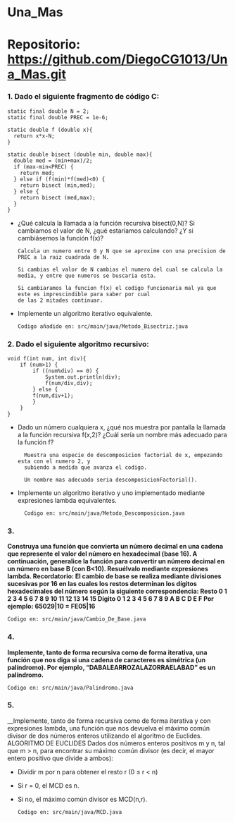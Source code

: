 # Una_Mas

# Repositorio: https://github.com/DiegoCG1013/Una_Mas.git

### 1. Dado el siguiente fragmento de código C:

    static final double N = 2;
    static final double PREC = 1e-6;
    
    static double f (double x){
      return x*x-N;
    }
    
    static double bisect (double min, double max){
      double med = (min+max)/2;
      if (max-min<PREC) {
        return med;
      } else if (f(min)*f(med)<0) {
        return bisect (min,med);
      } else {
        return bisect (med,max);
      }
    }
    
* ¿Qué calcula la llamada a la función recursiva bisect(0,N)? Si cambiamos el
valor de N, ¿qué estaríamos calculando? ¿Y si cambiásemos la función f(x)?
      
      Calcula un numero entre 0 y N que se aproxime con una precision de PREC a la raiz cuadrada de N.
      
      Si cambias el valor de N cambias el numero del cual se calcula la media, y entre que numeros se buscaria esta.
      
      Si cambiaramos la funcion f(x) el codigo funcionaria mal ya que este es imprescindible para saber por cual
      de las 2 mitades continuar.
      
* Implemente un algoritmo iterativo equivalente.
      
      Codigo añadido en: src/main/java/Metodo_Bisectriz.java

### 2. Dado el siguiente algoritmo recursivo:

    void f(int num, int div){
        if (num>1) {
            if ((num%div) == 0) {
                System.out.println(div);
                f(num/div,div);
            } else {
            f(num,div+1);
            }
        }
    }

* Dado un número cualquiera x, ¿qué nos muestra por pantalla la llamada a la función
recursiva f(x,2)? ¿Cuál sería un nombre más adecuado para la función f?

        Muestra una especie de descomposicion factorial de x, empezando esta con el numero 2, y 
        subiendo a medida que avanza el codigo.
        
        Un nombre mas adecuado seria descomposicionFactorial().

* Implemente un algoritmo iterativo y uno implementado mediante expresiones lambda
equivalentes.

        Codigo en: src/main/java/Metodo_Descomposicion.java

### 3. 
__Construya una función que convierta un número decimal en una cadena que represente el
valor del número en hexadecimal (base 16). A continuación, generalice la función para
convertir un número decimal en un número en base B (con B<10). Resuélvalo mediante
expresiones lambda.
Recordatorio: El cambio de base se realiza mediante divisiones sucesivas por 16
en las cuales los restos determinan los dígitos hexadecimales del número según
la siguiente correspondencia:
Resto 0 1 2 3 4 5 6 7 8 9 10 11 12 13 14 15
Dígito 0 1 2 3 4 5 6 7 8 9 A B C D E F
Por ejemplo:
65029|10 = FE05|16__

    Codigo en: src/main/java/Cambio_De_Base.java

### 4. 
__Implemente, tanto de forma recursiva como de forma iterativa, una función que nos diga
si una cadena de caracteres es simétrica (un palíndromo). Por ejemplo,
“DABALEARROZALAZORRAELABAD” es un palíndromo.__

    Codigo en: src/main/java/Palindromo.java

### 5. 
__Implemente, tanto de forma recursiva como de forma iterativa y con expresiones lambda,
una función que nos devuelva el máximo común divisor de dos números enteros
utilizando el algoritmo de Euclides.
ALGORITMO DE EUCLIDES
Dados dos números enteros positivos m y n, tal que m > n,
para encontrar su máximo común divisor
(es decir, el mayor entero positivo que divide a ambos):
- Dividir m por n para obtener el resto r (0 ≤ r < n)
- Si r = 0, el MCD es n.
- Si no, el máximo común divisor es MCD(n,r).

      Codigo en: src/main/java/MCD.java
